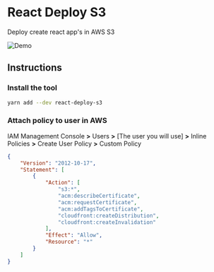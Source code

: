 # React Deploy S3

Deploy create react app's in AWS S3

![Demo](https://raw.githubusercontent.com/orionsoft/react-deploy-s3/master/demo.gif)

## Instructions

### Install the tool

```sh
yarn add --dev react-deploy-s3
```

### Attach policy to user in AWS

IAM Management Console **>** Users **>** [The user you will use] **>** Inline Policies **>** Create User Policy **>** Custom Policy

```json
{
    "Version": "2012-10-17",
    "Statement": [
        {
            "Action": [
                "s3:*",
                "acm:describeCertificate",
                "acm:requestCertificate",
                "acm:addTagsToCertificate",
                "cloudfront:createDistribution",
                "cloudfront:createInvalidation"
            ],
            "Effect": "Allow",
            "Resource": "*"
        }
    ]
}
```
